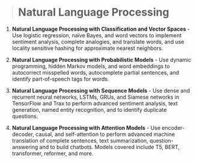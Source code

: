 > # Natural Language Processing

1) **Natural Language Processing with Classification and Vector Spaces** - Use logistic regression, naïve Bayes, and word vectors to implement sentiment analysis, complete analogies, and translate words, and use locality sensitive hashing for approximate nearest neighbors.

2) **Natural Language Processing with Probabilistic Models** - Use dynamic programming, hidden Markov models, and word embeddings to autocorrect misspelled words, autocomplete partial sentences, and identify part-of-speech tags for words.

3) **Natural Language Processing with Sequence Models** - Use dense and recurrent neural networks, LSTMs, GRUs, and Siamese networks in TensorFlow and Trax to perform advanced sentiment analysis, text generation, named entity recognition, and to identify duplicate questions.

4) **Natural Language Processing with Attention Models** - Use encoder-decoder, causal, and self-attention to perform advanced machine translation of complete sentences, text summarization, question-answering and to build chatbots. Models covered include T5, BERT, transformer, reformer, and more.
